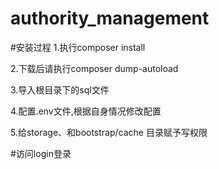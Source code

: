 # authority_management

#安装过程
1.执行composer install

2.下载后请执行composer dump-autoload

3.导入根目录下的sql文件

4.配置.env文件,根据自身情况修改配置

5.给storage、和bootstrap/cache 目录赋予写权限

#访问login登录
